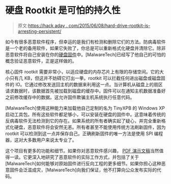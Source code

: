 # 硬盘 Rootkit 是可怕的持久性

> 原文:[https://hack aday . com/2015/06/08/hard-drive-rootkit-is-arresting-persistent/](https://hackaday.com/2015/06/08/hard-drive-rootkit-is-frighteningly-persistent/)

如今有很多恶意软件程序，但幸运的是我们有检测和删除它们的方法。防病毒软件是一个老的备用软件，如果它失败了，你总是可以重新格式化硬盘并清除它。除非恶意软件将自己安装在你的[硬盘固件](http://www.malwaretech.com/2015/06/hard-disk-firmware-rootkit-surviving.html)中。[MalwareTech]已经写了他自己的可怕的概念验证恶意软件，正是这样做的。

核心固件 rootkit 需要非常小，以适应硬盘的内存芯片上有限的存储空间。它的大小只有几 KB，但这并不妨碍它打出一拳。rootkit 可以拦截任何进出磁盘或磁盘固件的 IO。它通过修改发送回主机的数据来利用这一点。当计算机从磁盘上的扇区请求数据时，该数据首先被加载到磁盘的缓存中。固件可以在通知主机数据准备好之前修改缓存中的数据。这允许固件欺骗主机系统执行任意代码。

[MalwareTech]使用这种能力来加载他自己定制的名为 TinyXPB 的 Windows XP 启动工具包。所有这些软件都足够小，可以安装在硬盘的固件中。这意味着传统的反病毒软件无法检测到它的存在。如果系统的所有者确实起了疑心，并完全重新格式化硬盘，恶意软件将会安然无恙。所有者甚至不能使用传统方法刷新固件，因为 rootkit 可以检测到这一点并保存自己。正确刷新固件的唯一方法是使用 SPI 编程器，这对大多数用户来说太专业了。

这个项目有更多的功能和细节。如果你对恶意软件感兴趣， [PDF 演示文稿](http://malwaretech.net/MTSBK.pdf)当然值得一读。它更深入地研究了恶意软件的实际工作方式，并包括了关于[MalwareTech]如何能够对原始固件进行反向工程的更多细节。如果你担心这种恶意固件会泛滥成灾，[MalwareTech]向我们保证，他不打算向公众发布实际的代码。
